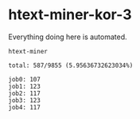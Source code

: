 # htext-miner-kor-3

Everything doing here is automated.

```
htext-miner

total: 587/9855 (5.95636732623034%)

job0: 107
job1: 123
job2: 117
job3: 123
job4: 117
```